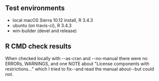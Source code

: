 ## Test environments
* local macOS Sierra 10.12 install, R 3.4.3
* ubuntu (on travis-ci), R 3.4.3
* win-builder (devel and release)

## R CMD check results

When checked locally with --as-cran and --no-manual
there were no ERRORs, WARNINGS, and one NOTE
about "License components with restrictions..." which
I tried to fix--and read the manual about--but could not.
